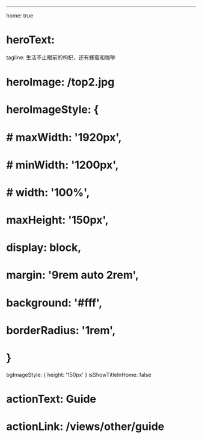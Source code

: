 ---
home: true
# heroText: 
tagline: 生活不止眼前的枸杞，还有蜂蜜和咖啡
# heroImage: /top2.jpg
# heroImageStyle: {
#   # maxWidth: '1920px',
#   # minWidth: '1200px',
#   # width: '100%',
#   maxHeight: '150px',
#   display: block,
#   margin: '9rem auto 2rem',
#   background: '#fff',
#   borderRadius: '1rem',
# }
bgImageStyle: {
  height: '150px'
}
isShowTitleInHome: false
# actionText: Guide
# actionLink: /views/other/guide
